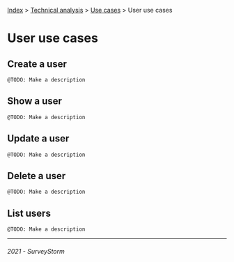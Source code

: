 [Index](../../../../README.md) > [Technical analysis](../README.md) > [Use cases](README.md) > User use cases

# User use cases

## Create a user

`@TODO: Make a description`

## Show a user

`@TODO: Make a description`

## Update a user

`@TODO: Make a description`

## Delete a user

`@TODO: Make a description`

## List users

`@TODO: Make a description`

---
###### 2021 - SurveyStorm
